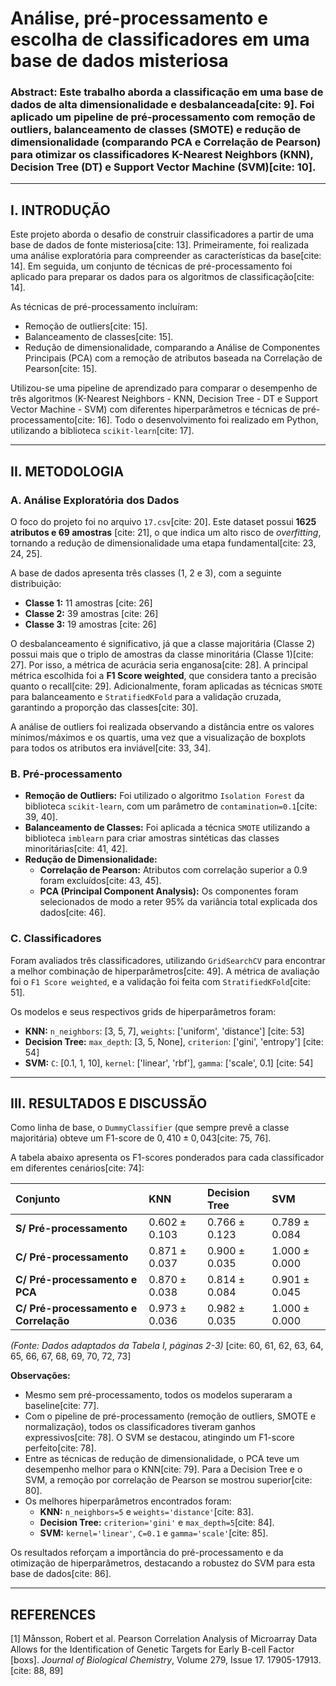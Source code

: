 # Análise, pré-processamento e escolha de classificadores em uma base de dados misteriosa

### **Abstract:** Este trabalho aborda a classificação em uma base de dados de alta dimensionalidade e desbalanceada[cite: 9]. Foi aplicado um pipeline de pré-processamento com remoção de outliers, balanceamento de classes (SMOTE) e redução de dimensionalidade (comparando PCA e Correlação de Pearson) para otimizar os classificadores K-Nearest Neighbors (KNN), Decision Tree (DT) e Support Vector Machine (SVM)[cite: 10].
---

## I. INTRODUÇÃO

Este projeto aborda o desafio de construir classificadores a partir de uma base de dados de fonte misteriosa[cite: 13]. Primeiramente, foi realizada uma análise exploratória para compreender as características da base[cite: 14]. Em seguida, um conjunto de técnicas de pré-processamento foi aplicado para preparar os dados para os algoritmos de classificação[cite: 14].

As técnicas de pré-processamento incluíram:
* Remoção de outliers[cite: 15].
* Balanceamento de classes[cite: 15].
* Redução de dimensionalidade, comparando a Análise de Componentes Principais (PCA) com a remoção de atributos baseada na Correlação de Pearson[cite: 15].

Utilizou-se uma pipeline de aprendizado para comparar o desempenho de três algoritmos (K-Nearest Neighbors - KNN, Decision Tree - DT e Support Vector Machine - SVM) com diferentes hiperparâmetros e técnicas de pré-processamento[cite: 16]. Todo o desenvolvimento foi realizado em Python, utilizando a biblioteca `scikit-learn`[cite: 17].

---

## II. METODOLOGIA

### A. Análise Exploratória dos Dados

O foco do projeto foi no arquivo `17.csv`[cite: 20]. Este dataset possui **1625 atributos e 69 amostras** [cite: 21], o que indica um alto risco de *overfitting*, tornando a redução de dimensionalidade uma etapa fundamental[cite: 23, 24, 25].

A base de dados apresenta três classes (1, 2 e 3), com a seguinte distribuição:
* **Classe 1:** 11 amostras [cite: 26]
* **Classe 2:** 39 amostras [cite: 26]
* **Classe 3:** 19 amostras [cite: 26]

O desbalanceamento é significativo, já que a classe majoritária (Classe 2) possui mais que o triplo de amostras da classe minoritária (Classe 1)[cite: 27]. Por isso, a métrica de acurácia seria enganosa[cite: 28]. A principal métrica escolhida foi a **F1 Score weighted**, que considera tanto a precisão quanto o recall[cite: 29]. Adicionalmente, foram aplicadas as técnicas `SMOTE` para balanceamento e `StratifiedKFold` para a validação cruzada, garantindo a proporção das classes[cite: 30].

A análise de outliers foi realizada observando a distância entre os valores mínimos/máximos e os quartis, uma vez que a visualização de boxplots para todos os atributos era inviável[cite: 33, 34].

### B. Pré-processamento

* **Remoção de Outliers:** Foi utilizado o algoritmo `Isolation Forest` da biblioteca `scikit-learn`, com um parâmetro de `contamination=0.1`[cite: 39, 40].
* **Balanceamento de Classes:** Foi aplicada a técnica `SMOTE` utilizando a biblioteca `imblearn` para criar amostras sintéticas das classes minoritárias[cite: 41, 42].
* **Redução de Dimensionalidade:**
    * **Correlação de Pearson:** Atributos com correlação superior a 0.9 foram excluídos[cite: 43, 45].
    * **PCA (Principal Component Analysis):** Os componentes foram selecionados de modo a reter 95% da variância total explicada dos dados[cite: 46].

### C. Classificadores

Foram avaliados três classificadores, utilizando `GridSearchCV` para encontrar a melhor combinação de hiperparâmetros[cite: 49]. A métrica de avaliação foi o `F1 Score weighted`, e a validação foi feita com `StratifiedKFold`[cite: 51].

Os modelos e seus respectivos grids de hiperparâmetros foram:
* **KNN:** `n_neighbors`: [3, 5, 7], `weights`: ['uniform', 'distance'] [cite: 53]
* **Decision Tree:** `max_depth`: [3, 5, None], `criterion`: ['gini', 'entropy'] [cite: 54]
* **SVM:** `C`: [0.1, 1, 10], `kernel`: ['linear', 'rbf'], `gamma`: ['scale', 0.1] [cite: 54]

---

## III. RESULTADOS E DISCUSSÃO

Como linha de base, o `DummyClassifier` (que sempre prevê a classe majoritária) obteve um F1-score de $0,410 \pm 0,043$[cite: 75, 76].

A tabela abaixo apresenta os F1-scores ponderados para cada classificador em diferentes cenários[cite: 74]:

| Conjunto                             | KNN                 | Decision Tree       | SVM                 |
| :----------------------------------- | :------------------ | :------------------ | :------------------ |
| **S/ Pré-processamento** | $0.602 \pm 0.103$   | $0.766 \pm 0.123$   | $0.789 \pm 0.084$   |
| **C/ Pré-processamento** | $0.871 \pm 0.037$   | $0.900 \pm 0.035$   | $1.000 \pm 0.000$   |
| **C/ Pré-processamento e PCA** | $0.870 \pm 0.038$   | $0.814 \pm 0.084$   | $0.901 \pm 0.045$   |
| **C/ Pré-processamento e Correlação**| $0.973 \pm 0.036$   | $0.982 \pm 0.035$   | $1.000 \pm 0.000$   |

*(Fonte: Dados adaptados da Tabela I, páginas 2-3)* [cite: 60, 61, 62, 63, 64, 65, 66, 67, 68, 69, 70, 72, 73]

**Observações:**
* Mesmo sem pré-processamento, todos os modelos superaram a baseline[cite: 77].
* Com o pipeline de pré-processamento (remoção de outliers, SMOTE e normalização), todos os classificadores tiveram ganhos expressivos[cite: 78]. O SVM se destacou, atingindo um F1-score perfeito[cite: 78].
* Entre as técnicas de redução de dimensionalidade, o PCA teve um desempenho melhor para o KNN[cite: 79]. Para a Decision Tree e o SVM, a remoção por correlação de Pearson se mostrou superior[cite: 80].
* Os melhores hiperparâmetros encontrados foram:
    * **KNN:** `n_neighbors=5` e `weights='distance'`[cite: 83].
    * **Decision Tree:** `criterion='gini'` e `max_depth=5`[cite: 84].
    * **SVM:** `kernel='linear'`, `C=0.1` e `gamma='scale'`[cite: 85].

Os resultados reforçam a importância do pré-processamento e da otimização de hiperparâmetros, destacando a robustez do SVM para esta base de dados[cite: 86].

---

## REFERENCES

[1] Månsson, Robert et al. Pearson Correlation Analysis of Microarray Data Allows for the Identification of Genetic Targets for Early B-cell Factor [boxs]. *Journal of Biological Chemistry*, Volume 279, Issue 17. 17905-17913. [cite: 88, 89]
